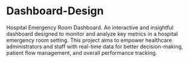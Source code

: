 # Dashboard-Design
Hospital Emergency Room Dashboard. An interactive and insightful dashboard designed to monitor and analyze key metrics in a hospital emergency room setting. This project aims to empower healthcare administrators and staff with real-time data for better decision-making, patient flow management, and overall performance tracking.
